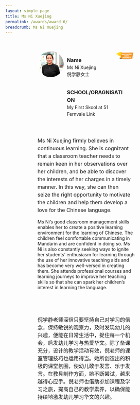 ```yaml
---
layout: simple-page
title: Ms Ni Xuejing
permalink: /awards/award_6/
breadcrumb: Ms Ni Xuejing
---
```


<style>
    .wrapper {
        display: grid;
        margin-top: 50px;
        margin-left: 100px;
        margin-right: 100px;
        grid-template-columns: 10% 10% 10% 10% 10% 10% 10% 10% 10% 10%;
        grid-template-rows: 100px 100px auto ;
    }

   .item1 {
        grid-column-start: 1;
        grid-column-end: 4;
        grid-row-start: 1;
        grid-row-end: 3;
        /* text-align: center; */
        margin-right: 10px;
    }

   .item2 {
        grid-column-start: 4;
        grid-column-end: 9;
        grid-row-start: 1;
        grid-row-end: 2;
        /* text-align: center; */
    }

   .item3 {
        grid-column-start: 4;
        grid-column-end: 10;
        grid-row-start: 2;
        grid-row-end: 3;
        /* text-align: center; */
    }

   .item4 {
        grid-column-start: 9;
        grid-column-end: 11;
        grid-row-start: 1;
        grid-row-end: 2;
        /* text-align: center; */
    }

   .item5 {
        grid-column-start: 1;
        grid-column-end: 11;
        grid-row-start: 3;
        grid-row-end: 4;
        margin-top: 50px;
        /* text-align: center; */
    }

   .item6 {
        grid-column-start: 1;
        grid-column-end: 11;
        grid-row-start: 4;
        grid-row-end: 5;
        margin-top: 50px;
        /* text-align: center; */
    }
</style>

<div class="wrapper">
        <div class="item1">
            <img style="border-radius: 50%; width: 100%;" src="/images/Ms Ni Xuejing_square.jpg">
        </div>

   <div class="item2">
                <p style="font-weight: bold;margin-bottom: 0px;font-size: 16px;line-height: 1.5;">Name</p>
                <p style="margin-top: 0px;font-size: 14px;line-height: 1.5;">
                  Ms Ni Xuejing<br>
                倪学静女士</p>
        </div>

   <div class="item3">
                <p style="font-weight: bold;margin-bottom: 0px;font-size: 16px;line-height: 1.5;">SCHOOL/ORAGNISATION</p>
                <p style="margin-top: 0px;font-size: 14px;line-height: 1.5;">
                  My First Skool at 51 Fernvale Link
  </p>
        </div>

   <div class="item4">
                <img style="border-radius: 50%; width: 200px;" src="/images/Outstanding.PNG">
   </div>

   <div class="item5">
            <p style="margin-right: 10px;font-size: 16px;line-height: 1.5;">
              Ms Ni Xuejing firmly believes in continuous learning. She is cognizant that a classroom teacher needs to remain keen in her observations over her children, and be able to discover the interests of her charges in a timely manner. In this way, she can then seize the right opportunity to motivate the children and help them develop a love for the Chinese language. 

Ms Ni’s good classroom management skills enables her to create a positive learning environment for the learning of Chinese. The children feel comfortable communicating in Mandarin and are confident in doing so. Ms Ni is also constantly seeking ways to ignite her students’ enthusiasm for learning through the use of her innovative teaching aids and has become very well-versed in creating them. She attends professional courses and learning journeys to improve her teaching skills so that she can spark her children’s interest in learning the language.
</p>
        </div>

   <div class="item6">
                <p style="margin-right: 10px;font-size: 16px;line-height: 1.5;">
                  倪学静老师深信只要坚持自己对学习的信念，保持敏锐的观察力，及时发现幼儿的兴趣，便能在日常生活中，捉住每一个机会，启发幼儿学习与热爱华文。除了备课充分，设计的教学活动有效，倪老师的课室管理技巧也运用得当。她所创造出的积极的课堂氛围，使幼儿敢于发言、乐于发言。在教具制作方面，她不断尝试，越来越得心应手。倪老师也借助参加课程及学习之旅，提高自己的教学素养，以确保能持续地激发幼儿学习华文的兴趣。
 </p>
        </div>
</div>
